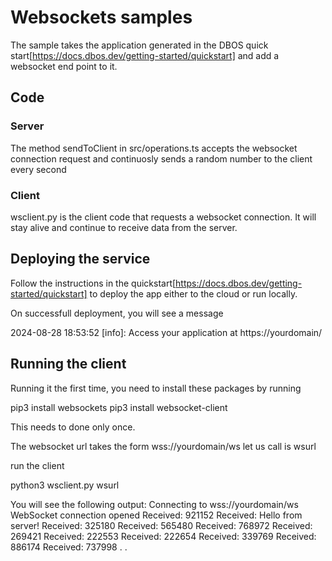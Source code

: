 # Websockets samples

The sample takes the application generated in the DBOS quick start[https://docs.dbos.dev/getting-started/quickstart] and add a websocket end point to it.

## Code

### Server

The method sendToClient in src/operations.ts accepts the websocket connection request and continuosly
sends a random number to the client every second


### Client

wsclient.py is the client code that requests a websocket connection. It will stay alive and continue
to receive data from the server.


## Deploying the service

Follow the instructions in the quickstart[https://docs.dbos.dev/getting-started/quickstart] to deploy the app either to the cloud or run locally.

On successfull deployment, you will see a message

2024-08-28 18:53:52 [info]: Access your application at https://yourdomain/ 


## Running the client

Running it the first time, you need to install these packages by running

pip3 install websockets
pip3 install websocket-client

This needs to done only once.

The websocket url takes the form wss://yourdomain/ws
let us call is wsurl

run the client

python3 wsclient.py wsurl   

You will see the following output:
Connecting to wss://yourdomain/ws
WebSocket connection opened
Received: 921152
Received: Hello from server!
Received: 325180
Received: 565480
Received: 768972
Received: 269421
Received: 222553
Received: 222654
Received: 339769
Received: 886174
Received: 737998
.
.

